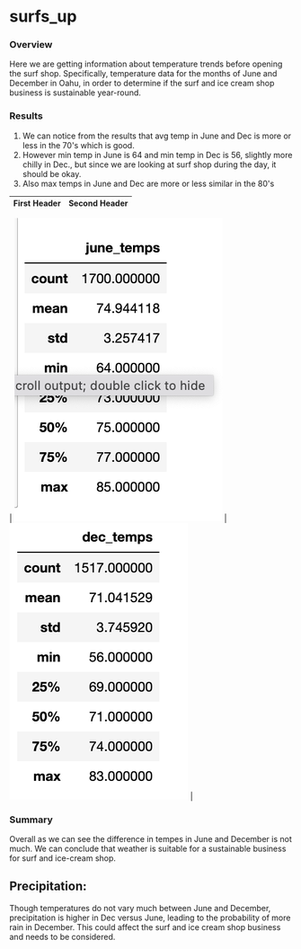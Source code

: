 # surfs_up

### Overview
Here we are getting information about temperature trends before opening the surf shop. Specifically, temperature data for the months of June and December in Oahu, in order to determine if the surf and ice cream shop business is sustainable year-round.

### Results
1. We can notice from the results that avg temp in June and Dec is more or less in the 70's which is good.
2. However min temp in June is 64 and min temp in Dec is 56, slightly more chilly in Dec., but since we are looking at surf shop during the day, it should be okay.
3. Also max temps in June and Dec are more or less similar in the 80's

| First Header  | Second Header |
| ------------- | ------------- |
|
![Temperatures in June](https://github.com/sag7221/surfs_up/blob/main/Images/Dec_Temps.png)
  | ![Temperatures in Dec](https://github.com/sag7221/surfs_up/blob/main/Images/June_Temps.png)  |

### Summary
Overall as we can see the difference in tempes in June and December is not much. We can conclude that weather is suitable for a sustainable business for surf and ice-cream shop.

## Precipitation:
Though temperatures do not vary much between June and December, precipitation is higher in Dec versus June, leading to the probability of more rain in December.
This could affect the surf and ice cream shop business and needs to be considered.



